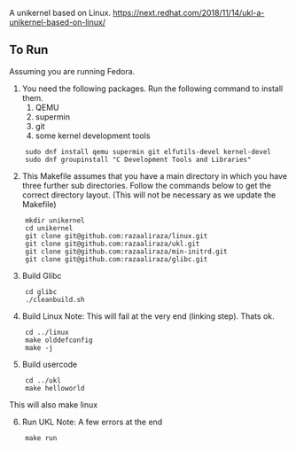A unikernel based on Linux.
https://next.redhat.com/2018/11/14/ukl-a-unikernel-based-on-linux/

## To Run

Assuming you are running Fedora.

1. You need the following packages. Run the following command to install them.
	1. QEMU
	2. supermin
	3. git
	4. some kernel development tools
```
    sudo dnf install qemu supermin git elfutils-devel kernel-devel
    sudo dnf groupinstall "C Development Tools and Libraries"
```

2. This Makefile assumes that you have a main directory in which you have three further sub directories. Follow the commands below to get the correct directory layout. (This will not be necessary as we update the Makefile)
```
    mkdir unikernel
    cd unikernel
    git clone git@github.com:razaaliraza/linux.git
    git clone git@github.com:razaaliraza/ukl.git
    git clone git@github.com:razaaliraza/min-initrd.git
    git clone git@github.com:razaaliraza/glibc.git
```

3. Build Glibc
```
    cd glibc
    ./cleanbuild.sh
```
4. Build Linux
Note: This will fail at the very end (linking step). Thats ok.
```
    cd ../linux
    make olddefconfig
    make -j
```
5. Build usercode
```
    cd ../ukl
    make helloworld
```
This will also make linux

6. Run UKL
Note: A few errors at the end
```
    make run
```
